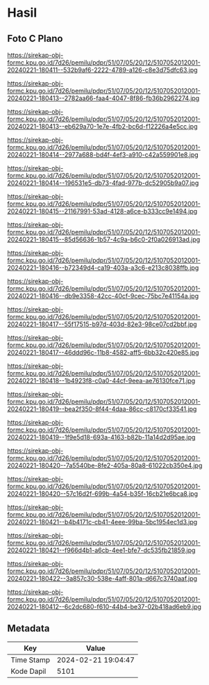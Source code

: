 # Hasil

## Foto C Plano

https://sirekap-obj-formc.kpu.go.id/7d26/pemilu/pdpr/51/07/05/20/12/5107052012001-20240221-180411--532b9af6-2222-4789-a126-c8e3d75dfc63.jpg

https://sirekap-obj-formc.kpu.go.id/7d26/pemilu/pdpr/51/07/05/20/12/5107052012001-20240221-180413--2782aa66-faa4-4047-8f86-fb36b2962274.jpg

https://sirekap-obj-formc.kpu.go.id/7d26/pemilu/pdpr/51/07/05/20/12/5107052012001-20240221-180413--eb629a70-1e7e-4fb2-bc6d-f12226a4e5cc.jpg

https://sirekap-obj-formc.kpu.go.id/7d26/pemilu/pdpr/51/07/05/20/12/5107052012001-20240221-180414--2977a688-bd4f-4ef3-a910-c42a559901e8.jpg

https://sirekap-obj-formc.kpu.go.id/7d26/pemilu/pdpr/51/07/05/20/12/5107052012001-20240221-180414--196531e5-db73-4fad-977b-dc52905b9a07.jpg

https://sirekap-obj-formc.kpu.go.id/7d26/pemilu/pdpr/51/07/05/20/12/5107052012001-20240221-180415--21167991-53ad-4128-a6ce-b333cc9e1494.jpg

https://sirekap-obj-formc.kpu.go.id/7d26/pemilu/pdpr/51/07/05/20/12/5107052012001-20240221-180415--85d56636-1b57-4c9a-b6c0-2f0a026913ad.jpg

https://sirekap-obj-formc.kpu.go.id/7d26/pemilu/pdpr/51/07/05/20/12/5107052012001-20240221-180416--b72349d4-ca19-403a-a3c6-e213c8038ffb.jpg

https://sirekap-obj-formc.kpu.go.id/7d26/pemilu/pdpr/51/07/05/20/12/5107052012001-20240221-180416--db9e3358-42cc-40cf-9cec-75bc7e41154a.jpg

https://sirekap-obj-formc.kpu.go.id/7d26/pemilu/pdpr/51/07/05/20/12/5107052012001-20240221-180417--55f17515-b97d-403d-82e3-98ce07cd2bbf.jpg

https://sirekap-obj-formc.kpu.go.id/7d26/pemilu/pdpr/51/07/05/20/12/5107052012001-20240221-180417--46ddd96c-11b8-4582-aff5-6bb32c420e85.jpg

https://sirekap-obj-formc.kpu.go.id/7d26/pemilu/pdpr/51/07/05/20/12/5107052012001-20240221-180418--1b4923f8-c0a0-44cf-9eea-ae76130fce71.jpg

https://sirekap-obj-formc.kpu.go.id/7d26/pemilu/pdpr/51/07/05/20/12/5107052012001-20240221-180419--bea2f350-8f44-4daa-86cc-c8170cf33541.jpg

https://sirekap-obj-formc.kpu.go.id/7d26/pemilu/pdpr/51/07/05/20/12/5107052012001-20240221-180419--1f9e5d18-693a-4163-b82b-11a14d2d95ae.jpg

https://sirekap-obj-formc.kpu.go.id/7d26/pemilu/pdpr/51/07/05/20/12/5107052012001-20240221-180420--7a5540be-8fe2-405a-80a8-61022cb350e4.jpg

https://sirekap-obj-formc.kpu.go.id/7d26/pemilu/pdpr/51/07/05/20/12/5107052012001-20240221-180420--57c16d2f-699b-4a54-b35f-16cb21e6bca8.jpg

https://sirekap-obj-formc.kpu.go.id/7d26/pemilu/pdpr/51/07/05/20/12/5107052012001-20240221-180421--b4b4171c-cb41-4eee-99ba-5bc1954ec1d3.jpg

https://sirekap-obj-formc.kpu.go.id/7d26/pemilu/pdpr/51/07/05/20/12/5107052012001-20240221-180421--f966d4b1-a6cb-4ee1-bfe7-dc535fb21859.jpg

https://sirekap-obj-formc.kpu.go.id/7d26/pemilu/pdpr/51/07/05/20/12/5107052012001-20240221-180422--3a857c30-538e-4aff-801a-d667c3740aaf.jpg

https://sirekap-obj-formc.kpu.go.id/7d26/pemilu/pdpr/51/07/05/20/12/5107052012001-20240221-180412--6c2dc680-f610-44b4-be37-02b418ad6eb9.jpg


## Metadata

| Key        | Value               |
| ---------- | ------------------- |
| Time Stamp | 2024-02-21 19:04:47 |
| Kode Dapil | 5101                |



